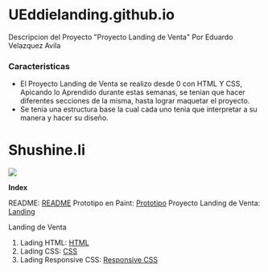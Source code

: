 # UEddielanding.github.io

Descripcion del Proyecto "Proyecto Landing de Venta" Por Eduardo Velazquez Avila

### Caracteristicas

- El Proyecto Landing de Venta se realizo desde 0 con HTML Y CSS, Apicando lo Aprendido durante estas semanas,
se tenian que hacer diferentes secciones de la misma, hasta lograr maquetar el proyecto.
- Se tenia una estructura base la cual cada uno tenia que interpretar a su manera y hacer su diseño.

# Shushine.li

![](https://i.pinimg.com/originals/65/81/fa/6581faf164782eef958165def070487a.png)

**Index**

README: [README](https://github.com/UEddie/UEddielanding.github.io/blob/main/README.md "README")
Prototipo en Paint: [Prototipo](https://github.com/UEddie/UEddielanding.github.io/blob/main/Prototipo.png "Prototipo")
Proyecto Landing de Venta: [Landing](https://github.com/UEddie/UEddielanding.github.io/tree/main/Proyecto%20Landing%20de%20Venta "Landing")

Landing de Venta
                
1. Lading HTML: [HTML](https://github.com/UEddie/UEddielanding.github.io/blob/main/Proyecto%20Landing%20de%20Venta/Proyecto_Landing_de_Venta.HTML "HTML")
2. Lading CSS: [CSS](https://github.com/UEddie/UEddielanding.github.io/blob/main/Proyecto%20Landing%20de%20Venta/Proyecto_Landing_de_Venta.CSS "CSS")
3. Lading Responsive CSS: [Responsive CSS](https://github.com/UEddie/UEddielanding.github.io/blob/main/Proyecto%20Landing%20de%20Venta/Proyecto_Landing_de_Venta_Responsive.CSS "Responsive CSS")
